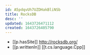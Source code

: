 ```yaml
---
id: A5pdqvUh7UZDHakBliNSb
title: RocksDB
desc: ''
updated: 1643726471112
created: 1643726405790
---
```


- [[p.hasSite]] http://rocksdb.org/
- [[p.writtenIn]] [[t.cs.language.Cpp]]
